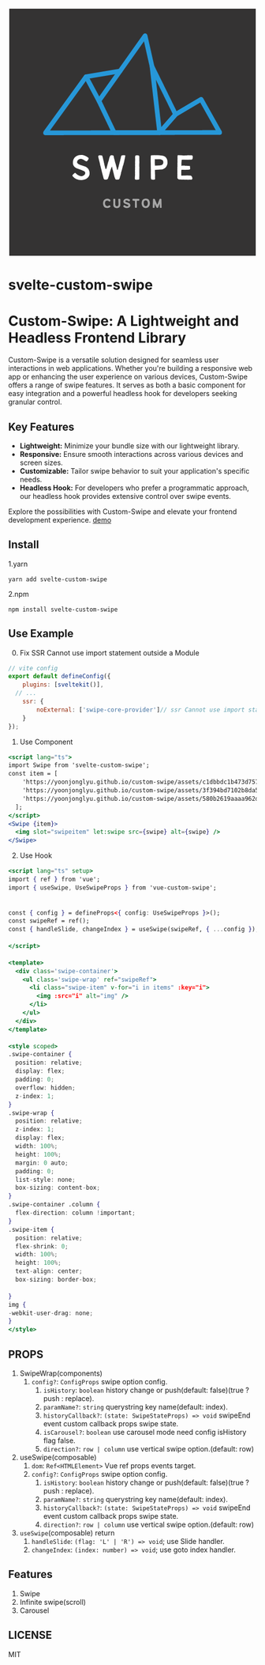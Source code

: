 <p align="center"><img src="https://github.com/yoonjonglyu/custom-swipe/blob/main/swipe.png"title="custom_swipe_logo" alt="swipe_logo" />
</p>
<p algin="center">

# svelte-custom-swipe
# Custom-Swipe: A Lightweight and Headless Frontend Library

Custom-Swipe is a versatile solution designed for seamless user interactions in web applications. Whether you're building a responsive web app or enhancing the user experience on various devices, Custom-Swipe offers a range of swipe features. It serves as both a basic component for easy integration and a powerful headless hook for developers seeking granular control.

## Key Features

- **Lightweight:** Minimize your bundle size with our lightweight library.
- **Responsive:** Ensure smooth interactions across various devices and screen sizes.
- **Customizable:** Tailor swipe behavior to suit your application's specific needs.
- **Headless Hook:** For developers who prefer a programmatic approach, our headless hook provides extensive control over swipe events.

Explore the possibilities with Custom-Swipe and elevate your frontend development experience.
[demo](https://yoonjonglyu.github.io/custom-swipe/)

## Install

1.yarn

```shell
yarn add svelte-custom-swipe
```

2.npm

```shell
npm install svelte-custom-swipe
```

## Use Example

0. Fix SSR Cannot use import statement outside a Module
```js
// vite config
export default defineConfig({
	plugins: [sveltekit()],
  // ...
	ssr: {
		noExternal: ['swipe-core-provider']// ssr Cannot use import statement outside a module 
	}
});
```

1. Use Component

```jsx
<script lang="ts">
import Swipe from 'svelte-custom-swipe';
const item = [
    'https://yoonjonglyu.github.io/custom-swipe/assets/c1dbbdc1b473d757ed94a80d6cff51f5.jpg',
    'https://yoonjonglyu.github.io/custom-swipe/assets/3f394bd7102b8da522047a82fd90f3e8.jpg',
    'https://yoonjonglyu.github.io/custom-swipe/assets/580b2619aaaa962d2fe3d9714de50cf7.jpg',
  ];
</script>
<Swipe {item}>
  <img slot="swipeitem" let:swipe src={swipe} alt={swipe} />
</Swipe>
```

2. Use Hook

```jsx
<script lang="ts" setup>
import { ref } from 'vue';
import { useSwipe, UseSwipeProps } from 'vue-custom-swipe';


const { config } = defineProps<{ config: UseSwipeProps }>();
const swipeRef = ref();
const { handleSlide, changeIndex } = useSwipe(swipeRef, { ...config });

</script>

<template>
  <div class='swipe-container'>
    <ul class='swipe-wrap' ref="swipeRef">
      <li class="swipe-item" v-for="i in items" :key="i">
        <img :src="i" alt="img" />
      </li>
    </ul>
  </div>
</template>

<style scoped>
.swipe-container {
  position: relative;
  display: flex;
  padding: 0;
  overflow: hidden;
  z-index: 1;
}
.swipe-wrap {
  position: relative;
  z-index: 1;
  display: flex;
  width: 100%;
  height: 100%;
  margin: 0 auto;
  padding: 0;
  list-style: none;
  box-sizing: content-box;
}
.swipe-container .column {
  flex-direction: column !important;
}
.swipe-item {
  position: relative;
  flex-shrink: 0;
  width: 100%;
  height: 100%;
  text-align: center;
  box-sizing: border-box;

}
img {
-webkit-user-drag: none;
}
</style>
```

## PROPS

1. SwipeWrap(components)
   1. `config?`: `ConfigProps` swipe option config.
      1. `isHistory`: `boolean` history change or push(default: false)(true ? push : replace).
      2. `paramName?`: `string` querystring key name(default: index).
      3. `historyCallback?`: `(state: SwipeStateProps) => void` swipeEnd event custom callback props swipe state.
      4. `isCarousel?`: `boolean` use carousel mode need config isHistory flag false.
      5. `direction?`: `row | column` use vertical swipe option.(default: row)
2. useSwipe(composable)
   1. `dom`: `Ref<HTMLElement>` Vue ref props events target.
   2. `config?`: `ConfigProps` swipe option config.
      1. `isHistory`: `boolean` history change or push(default: false)(true ? push : replace).
      2. `paramName?`: `string` querystring key name(default: index).
      3. `historyCallback?`: `(state: SwipeStateProps) => void` swipeEnd event custom callback props swipe state.
      4. `direction?`: `row | column` use vertical swipe option.(default: row)
3. `useSwipe`(composable) return
   1. `handleSlide`: `(flag: 'L' | 'R') => void`; use Slide handler.
   2. `changeIndex`: `(index: number) => void`; use goto index handler.

## Features

1. Swipe
2. Infinite swipe(scroll)
3. Carousel

## LICENSE

MIT
